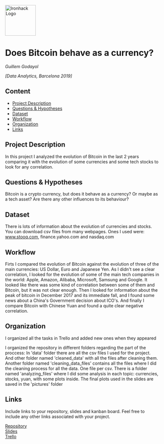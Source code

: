 <img src="https://bit.ly/2VnXWr2" alt="Ironhack Logo" width="100"/>

# Does Bitcoin behave as a currency?
*Guillem Godayol*

*[Data Analytics, Barcelona 2019]*

## Content
- [Project Description](#project-description)
- [Questions & Hypotheses](#questions-hypotheses)
- [Dataset](#dataset)
- [Workflow](#workflow)
- [Organization](#organization)
- [Links](#links)

## Project Description
In this project I analyzed the evolution of Bitcoin in the last 2 years comparing it with the evolution of some currencies and some tech stocks to look for any correlation.

## Questions & Hypotheses
Bitcoin is a crypto currency, but does it behave as a currency? Or maybe as a tech asset? Are there any other influences to its behaviour? 

## Dataset
There is lots of information about the evolution of currencies and stocks. You can download csv files from many webpages. Ones I used were: www.stooq.com, finance.yahoo.com and nasdaq.com

## Workflow
Firts I compared the evolution of Bitcoin against the evolution of three of the main currencies: US Dollar, Euro and Japanese Yen. As I didn't see a clear correlation, I looked for the evolution of some of the main tech companies in the world: Apple, Amazon, Alibaba, Microsoft, Samsung and Google. It looked like there was some kind of correlation between some of them and Bitcoin, but it was not clear enough. Then I looked for information about the peak of bitcoin in December 2017 and its immediate fall, and I found some news about a China's Government decision about ICO's. And finally I compare Bitcoin with Chinese Yuan and found a quite clear negative correlation.

## Organization
I organized all the tasks in Trello and added new ones when they appeared

I organized the repository in different folders regarding the part of the proccess:
In 'data' folder there are all the csv files I used for the project. And other folder named 'cleaned_data' with all the files after cleaning them.
Another folder named 'cleaning_data_files' contains all the files where I did the cleaning process for all the data. One file per csv.
There is a folder named 'analyzing_files' where I did some analysis in each topic: currencies, stocks, yuan, with some plots inside.
The final plots used in the slides are saved in the 'pictures' folder

## Links
Include links to your repository, slides and kanban board. Feel free to include any other links associated with your project.

[Repository](https://github.com/GuillemGodayol/Project-Week-5-Your-Own-Project)  
[Slides](https://slides.com/guillemgodayolrovira/is-bitcoin)  
[Trello](https://trello.com/b/Ny6uwcBx)  
